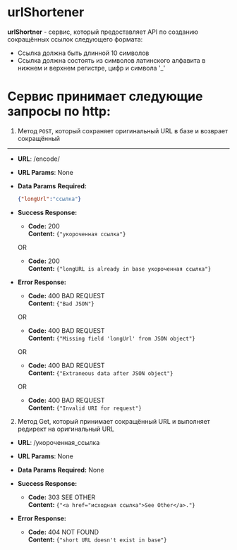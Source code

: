 # urlShortener
**urlShortner** - сервис, который предоставляет API по созданию сокращённых ссылок следующего формата:
- Ссылка должна быть длинной 10 символов
- Ссылка должна состоять из символов латинского алфавита в нижнем и верхнем регистре, цифр и символа '_'
# Сервис принимает следующие запросы по http:
1. Метод `POST`, который сохраняет оригинальный URL в базе и возврает сокращённый
----
* **URL**: /encode/
*  **URL Params**: None 
* **Data Params**
   **Required:**
   ```json
  {"longUrl":"ссылка"}
  ```
* **Success Response:**
  * **Code:** 200 <br />
    **Content:** `{"укороченная ссылка"}`
    
  OR
  
  * **Code:** 200 <br />
    **Content:** `{"longURL is already in base укороченная ссылка"}`
    
* **Error Response:**
  * **Code:** 400 BAD REQUEST <br />
    **Content:** `{"Bad JSON"}`
    
  OR
  
   * **Code:** 400 BAD REQUEST <br />
    **Content:** `{"Missing field 'longUrl' from JSON object"}`
    
  OR
  
   * **Code:** 400 BAD REQUEST <br />
    **Content:** `{"Extraneous data after JSON object"}`
    
  OR
  
   * **Code:** 400 BAD REQUEST <br />
    **Content:** `{"Invalid URI for request"}`
2. Метод Get, который принимает сокращённый URL и выполняет редирект на оригинальный URL
* **URL**: /укороченная_ссылка
*  **URL Params**: None
* **Data Params**
   **Required:** None
   
* **Success Response:**
  * **Code:** 303 SEE OTHER <br />
    **Content:** `{"<a href="исходная ссылка">See Other</a>."}`
    
* **Error Response:**
  * **Code:** 404 NOT FOUND <br />
    **Content:** `{"short URL doesn't exist in base"}`
    
